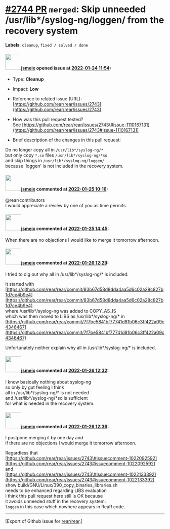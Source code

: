 [\#2744 PR](https://github.com/rear/rear/pull/2744) `merged`: Skip unneeded /usr/lib\*/syslog-ng/loggen/ from the recovery system
=================================================================================================================================

**Labels**: `cleanup`, `fixed / solved / done`

#### <img src="https://avatars.githubusercontent.com/u/1788608?u=925fc54e2ce01551392622446ece427f51e2f0ce&v=4" width="50">[jsmeix](https://github.com/jsmeix) opened issue at [2022-01-24 11:54](https://github.com/rear/rear/pull/2744):

-   Type: **Cleanup**

-   Impact: **Low**

-   Reference to related issue (URL):  
    [https://github.com/rear/rear/issues/2743](https://github.com/rear/rear/issues/2743)

-   How was this pull request tested?  
    See
    [https://github.com/rear/rear/issues/2743\#issue-1110167131](https://github.com/rear/rear/issues/2743#issue-1110167131)

-   Brief description of the changes in this pull request:

Do no longer copy all in `/usr/lib*/syslog-ng/*`  
but only copy `*.so` files `/usr/lib*/syslog-ng/*so`  
and skip things in `/usr/lib*/syslog-ng/loggen/`  
because 'loggen' is not included in the recovery system.

#### <img src="https://avatars.githubusercontent.com/u/1788608?u=925fc54e2ce01551392622446ece427f51e2f0ce&v=4" width="50">[jsmeix](https://github.com/jsmeix) commented at [2022-01-25 10:16](https://github.com/rear/rear/pull/2744#issuecomment-1021026235):

@rear/contributors  
I would appreciate a review by one of you as time permits.

#### <img src="https://avatars.githubusercontent.com/u/1788608?u=925fc54e2ce01551392622446ece427f51e2f0ce&v=4" width="50">[jsmeix](https://github.com/jsmeix) commented at [2022-01-25 14:45](https://github.com/rear/rear/pull/2744#issuecomment-1021256977):

When there are no objections I would like to merge it tomorrow
afternoon.

#### <img src="https://avatars.githubusercontent.com/u/1788608?u=925fc54e2ce01551392622446ece427f51e2f0ce&v=4" width="50">[jsmeix](https://github.com/jsmeix) commented at [2022-01-26 12:29](https://github.com/rear/rear/pull/2744#issuecomment-1022154292):

I tried to dig out why all in /usr/lib\*/syslog-ng/\* is included:

It started with  
[https://github.com/rear/rear/commit/83b67d58d8dda4aa5d6c02a28c827b1d7ce4b9e4](https://github.com/rear/rear/commit/83b67d58d8dda4aa5d6c02a28c827b1d7ce4b9e4)  
where /usr/lib\*/syslog-ng was added to COPY\_AS\_IS  
which was then moved to LIBS as /usr/lib\*/syslog-ng/\* in  
[https://github.com/rear/rear/commit/7f7be5841bf77741d81b06c3ff422a09c4346467](https://github.com/rear/rear/commit/7f7be5841bf77741d81b06c3ff422a09c4346467)

Unfortunately neither explain why all in /usr/lib\*/syslog-ng/\* is
included.

#### <img src="https://avatars.githubusercontent.com/u/1788608?u=925fc54e2ce01551392622446ece427f51e2f0ce&v=4" width="50">[jsmeix](https://github.com/jsmeix) commented at [2022-01-26 12:32](https://github.com/rear/rear/pull/2744#issuecomment-1022156178):

I know basically nothing about syslog-ng  
so only by gut feeling I think  
all in /usr/lib\*/syslog-ng/\* is not needed  
and /usr/lib\*/syslog-ng/\*so is sufficient  
for what is needed in the recovery system.

#### <img src="https://avatars.githubusercontent.com/u/1788608?u=925fc54e2ce01551392622446ece427f51e2f0ce&v=4" width="50">[jsmeix](https://github.com/jsmeix) commented at [2022-01-26 12:36](https://github.com/rear/rear/pull/2744#issuecomment-1022159268):

I postpone merging it by one day and  
if there are no objections I would merge it tomorrow afternoon.

Regardless that  
[https://github.com/rear/rear/issues/2743\#issuecomment-1022092592](https://github.com/rear/rear/issues/2743#issuecomment-1022092592)  
and  
[https://github.com/rear/rear/issues/2743\#issuecomment-1022133392](https://github.com/rear/rear/issues/2743#issuecomment-1022133392)  
show build/GNU/Linux/390\_copy\_binaries\_libraries.sh  
needs to be enhanced regarding LIBS evaluation  
I think this pull request here still is OK because  
it avoids unneeded stuff in the recovery system:  
`loggen` in this case which nowhere appears in ReaR code.

------------------------------------------------------------------------

\[Export of Github issue for
[rear/rear](https://github.com/rear/rear).\]
